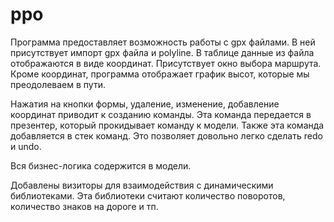 # ppo

Программа предоставляет возможность работы с gpx файлами. В ней присутствует импорт gpx файла и polyline. В таблице данные из файла отображаются в виде координат. Присутствует окно выбора маршрута. Кроме координат, программа отображает график высот, которые мы преодолеваем в пути. 

Нажатия на кнопки формы, удаление, изменение, добавление координат приводит к созданию команды. Эта команда передается в презентер, который прокидывает команду к модели. Также эта команда добавляется в стек команд. Это позволяет довольно легко сделать redo и undo. 

Вся бизнес-логика содержится в модели. 

Добавлены визиторы для взаимодействия с динамическими библиотеками. Эта библиотеки считают количество поворотов, количество знаков на дороге и тп. 

